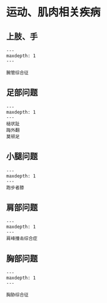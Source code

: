 # 运动、肌肉相关疾病

## 上肢、手

```{toctree}
---
maxdepth: 1
---

腕管综合征
```


## 足部问题

```{toctree}
---
maxdepth: 1
---
槌状趾
踇外翻
莫顿足
```

## 小腿问题

```{toctree}
---
maxdepth: 1
---
跑步者膝
```

## 肩部问题

```{toctree}
---
maxdepth: 1
---
肩峰撞击综合症
```

## 胸部问题

```{toctree}
---
maxdepth: 1
---

胸胁综合征
```

